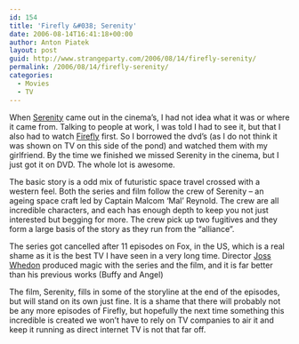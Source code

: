 ```yaml
---
id: 154
title: 'Firefly &#038; Serenity'
date: 2006-08-14T16:41:18+00:00
author: Anton Piatek
layout: post
guid: http://www.strangeparty.com/2006/08/14/firefly-serenity/
permalink: /2006/08/14/firefly-serenity/
categories:
  - Movies
  - TV
---
```

When [Serenity](http://imdb.com/title/tt0379786/) came out in the cinema&#8217;s, I had not idea what it was or where it came from. Talking to people at work, I was told I had to see it, but that I also had to watch [Firefly](http://imdb.com/title/tt0303461/) first. So I borrowed the dvd&#8217;s (as I do not think it was shown on TV on this side of the pond) and watched them with my girlfriend. By the time we finished we missed Serenity in the cinema, but I just got it on DVD. The whole lot is awesome.

The basic story is a odd mix of futuristic space travel crossed with a western feel. Both the series and film follow the crew of Serenity &#8211; an ageing space craft led by Captain Malcom &#8216;Mal&#8217; Reynold. The crew are all incredible characters, and each has enough depth to keep you not just interested but begging for more. The crew pick up two fugitives and they form a large basis of the story as they run from the &#8220;alliance&#8221;.

The series got cancelled after 11 episodes on Fox, in the US, which is a real shame as it is the best TV I have seen in a very long time. Director [Joss Whedon](http://imdb.com/name/nm0923736/) produced magic with the series and the film, and it is far better than his previous works (Buffy and Angel)

The film, Serenity, fills in some of the storyline at the end of the episodes, but will stand on its own just fine. It is a shame that there will probably not be any more episodes of Firefly, but hopefully the next time something this incredible is created we won&#8217;t have to rely on TV companies to air it and keep it running as direct internet TV is not that far off.